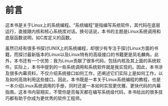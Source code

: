 # 前言

这本书是关于Linux上的系统编程。“系统编程”是指编写系统软件，其代码在底层运行，直接跟内核和核心系统库对话。换句话说，本书的主题是Linux系统调用和底层函数说明，如C库定义的函数。

虽然已经有很多书探讨UNIX上的系统编程，却很少有专注于探讨Linux方面的书籍，而探讨最新版本的Linux以及Linux特有的高级接口的书籍更是凤毛麟角。此外，本书还有一个优势：我为Linux贡献了很多代码，包括内核及其上面的系统软件。实际上，本书中提到的一些系统调用和系统软件就是我实现的。因此，本书涉及很多内幕资料，不仅介绍系统接口如何工作，还阐述它们实际上是如何工作，以及如何高效利用这些接口。因此，本书既是一本关于Linux系统编程的教程，也是一本介绍Linux系统调用的手册，同时还是一本如何实现更优雅、更快代码的内幕指南。这本书内容翔实，不管你是否每天都在编写系统级代码，本书给出的很多技巧都有助于你成为更优秀的软件工程师。


